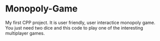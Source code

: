 # Monopoly-Game
My first CPP project.
It is user friendly, user interactice monopoly game.
You just need two dice and this code to play one of the interesting multiplayer games.
